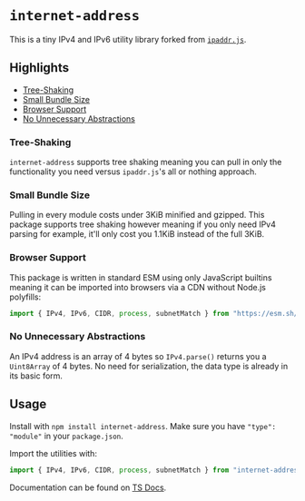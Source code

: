 # `internet-address`
This is a tiny IPv4 and IPv6 utility library forked from [`ipaddr.js`](https://www.npmjs.com/package/ipaddr.js).

## Highlights
- [Tree-Shaking](#tree-shaking)
- [Small Bundle Size](#small-bundle-size)
- [Browser Support](#browser-support)
- [No Unnecessary Abstractions](#no-unnecessary-abstractions)

### Tree-Shaking
`internet-address` supports tree shaking meaning you can pull in only the functionality you need versus `ipaddr.js`'s
all or nothing approach.

### Small Bundle Size
Pulling in every module costs under 3KiB minified and gzipped. This package supports tree shaking however meaning if you
only need IPv4 parsing for example, it'll only cost you 1.1KiB instead of the full 3KiB.

### Browser Support
This package is written in standard ESM using only JavaScript builtins meaning it can be imported into browsers via a
CDN without Node.js polyfills:
```js
import { IPv4, IPv6, CIDR, process, subnetMatch } from "https://esm.sh/internet-address"
```

### No Unnecessary Abstractions
An IPv4 address is an array of 4 bytes so `IPv4.parse()` returns you a `Uint8Array` of 4 bytes. No need for
serialization, the data type is already in its basic form.

## Usage
Install with `npm install internet-address`. Make sure you have `"type": "module"` in your `package.json`.

Import the utilities with:
```js
import { IPv4, IPv6, CIDR, process, subnetMatch } from "internet-address"
```

Documentation can be found on [TS Docs](https://tsdocs.dev/docs/internet-address/modules/IPv4).

